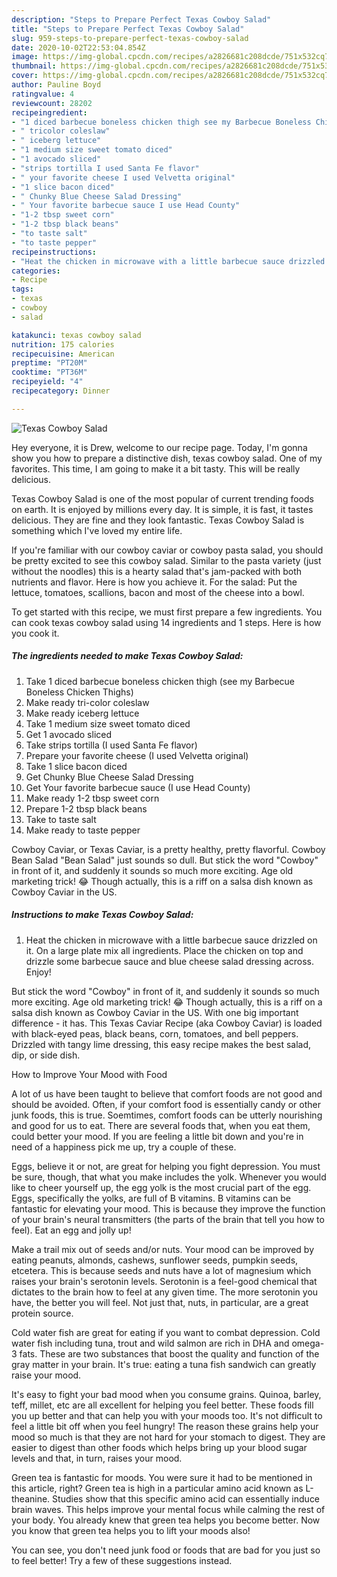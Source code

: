 ```yaml
---
description: "Steps to Prepare Perfect Texas Cowboy Salad"
title: "Steps to Prepare Perfect Texas Cowboy Salad"
slug: 959-steps-to-prepare-perfect-texas-cowboy-salad
date: 2020-10-02T22:53:04.854Z
image: https://img-global.cpcdn.com/recipes/a2826681c208dcde/751x532cq70/texas-cowboy-salad-recipe-main-photo.jpg
thumbnail: https://img-global.cpcdn.com/recipes/a2826681c208dcde/751x532cq70/texas-cowboy-salad-recipe-main-photo.jpg
cover: https://img-global.cpcdn.com/recipes/a2826681c208dcde/751x532cq70/texas-cowboy-salad-recipe-main-photo.jpg
author: Pauline Boyd
ratingvalue: 4
reviewcount: 28202
recipeingredient:
- "1 diced barbecue boneless chicken thigh see my Barbecue Boneless Chicken Thighs"
- " tricolor coleslaw"
- " iceberg lettuce"
- "1 medium size sweet tomato diced"
- "1 avocado sliced"
- "strips tortilla I used Santa Fe flavor"
- " your favorite cheese I used Velvetta original"
- "1 slice bacon diced"
- " Chunky Blue Cheese Salad Dressing"
- " Your favorite barbecue sauce I use Head County"
- "1-2 tbsp sweet corn"
- "1-2 tbsp black beans"
- "to taste salt"
- "to taste pepper"
recipeinstructions:
- "Heat the chicken in microwave with a little barbecue sauce drizzled on it. On a large plate mix all ingredients. Place the chicken on top and drizzle some barbecue sauce and blue cheese salad dressing across. Enjoy!"
categories:
- Recipe
tags:
- texas
- cowboy
- salad

katakunci: texas cowboy salad 
nutrition: 175 calories
recipecuisine: American
preptime: "PT20M"
cooktime: "PT36M"
recipeyield: "4"
recipecategory: Dinner

---
```



![Texas Cowboy Salad](https://img-global.cpcdn.com/recipes/a2826681c208dcde/751x532cq70/texas-cowboy-salad-recipe-main-photo.jpg)

Hey everyone, it is Drew, welcome to our recipe page. Today, I'm gonna show you how to prepare a distinctive dish, texas cowboy salad. One of my favorites. This time, I am going to make it a bit tasty. This will be really delicious.

Texas Cowboy Salad is one of the most popular of current trending foods on earth. It is enjoyed by millions every day. It is simple, it is fast, it tastes delicious. They are fine and they look fantastic. Texas Cowboy Salad is something which I've loved my entire life.

If you&#39;re familiar with our cowboy caviar or cowboy pasta salad, you should be pretty excited to see this cowboy salad. Similar to the pasta variety (just without the noodles) this is a hearty salad that&#39;s jam-packed with both nutrients and flavor. Here is how you achieve it. For the salad: Put the lettuce, tomatoes, scallions, bacon and most of the cheese into a bowl.


To get started with this recipe, we must first prepare a few ingredients. You can cook texas cowboy salad using 14 ingredients and 1 steps. Here is how you cook it.

<!--inarticleads1-->

##### The ingredients needed to make Texas Cowboy Salad:

1. Take 1 diced barbecue boneless chicken thigh (see my Barbecue Boneless Chicken Thighs)
1. Make ready  tri-color coleslaw
1. Make ready  iceberg lettuce
1. Take 1 medium size sweet tomato diced
1. Get 1 avocado sliced
1. Take strips tortilla (I used Santa Fe flavor)
1. Prepare  your favorite cheese (I used Velvetta original)
1. Take 1 slice bacon diced
1. Get  Chunky Blue Cheese Salad Dressing
1. Get  Your favorite barbecue sauce (I use Head County)
1. Make ready 1-2 tbsp sweet corn
1. Prepare 1-2 tbsp black beans
1. Take to taste salt
1. Make ready to taste pepper


Cowboy Caviar, or Texas Caviar, is a pretty healthy, pretty flavorful. Cowboy Bean Salad &#34;Bean Salad&#34; just sounds so dull. But stick the word &#34;Cowboy&#34; in front of it, and suddenly it sounds so much more exciting. Age old marketing trick! 😂 Though actually, this is a riff on a salsa dish known as Cowboy Caviar in the US. 

<!--inarticleads2-->

##### Instructions to make Texas Cowboy Salad:

1. Heat the chicken in microwave with a little barbecue sauce drizzled on it. On a large plate mix all ingredients. Place the chicken on top and drizzle some barbecue sauce and blue cheese salad dressing across. Enjoy!


But stick the word &#34;Cowboy&#34; in front of it, and suddenly it sounds so much more exciting. Age old marketing trick! 😂 Though actually, this is a riff on a salsa dish known as Cowboy Caviar in the US. With one big important difference - it has. This Texas Caviar Recipe (aka Cowboy Caviar) is loaded with black-eyed peas, black beans, corn, tomatoes, and bell peppers. Drizzled with tangy lime dressing, this easy recipe makes the best salad, dip, or side dish. 

How to Improve Your Mood with Food


A lot of us have been taught to believe that comfort foods are not good and should be avoided. Often, if your comfort food is essentially candy or other junk foods, this is true. Soemtimes, comfort foods can be utterly nourishing and good for us to eat. There are several foods that, when you eat them, could better your mood. If you are feeling a little bit down and you're in need of a happiness pick me up, try a couple of these.

Eggs, believe it or not, are great for helping you fight depression. You must be sure, though, that what you make includes the yolk. Whenever you would like to cheer yourself up, the egg yolk is the most crucial part of the egg. Eggs, specifically the yolks, are full of B vitamins. B vitamins can be fantastic for elevating your mood. This is because they improve the function of your brain's neural transmitters (the parts of the brain that tell you how to feel). Eat an egg and jolly up!

Make a trail mix out of seeds and/or nuts. Your mood can be improved by eating peanuts, almonds, cashews, sunflower seeds, pumpkin seeds, etcetera. This is because seeds and nuts have a lot of magnesium which raises your brain's serotonin levels. Serotonin is a feel-good chemical that dictates to the brain how to feel at any given time. The more serotonin you have, the better you will feel. Not just that, nuts, in particular, are a great protein source.

Cold water fish are great for eating if you want to combat depression. Cold water fish including tuna, trout and wild salmon are rich in DHA and omega-3 fats. These are two substances that boost the quality and function of the gray matter in your brain. It's true: eating a tuna fish sandwich can greatly raise your mood. 

It's easy to fight your bad mood when you consume grains. Quinoa, barley, teff, millet, etc are all excellent for helping you feel better. These foods fill you up better and that can help you with your moods too. It's not difficult to feel a little bit off when you feel hungry! The reason these grains help your mood so much is that they are not hard for your stomach to digest. They are easier to digest than other foods which helps bring up your blood sugar levels and that, in turn, raises your mood.

Green tea is fantastic for moods. You were sure it had to be mentioned in this article, right? Green tea is high in a particular amino acid known as L-theanine. Studies show that this specific amino acid can essentially induce brain waves. This helps improve your mental focus while calming the rest of your body. You already knew that green tea helps you become better. Now you know that green tea helps you to lift your moods also!

You can see, you don't need junk food or foods that are bad for you just so to feel better! Try  a few  of  these  suggestions  instead.

